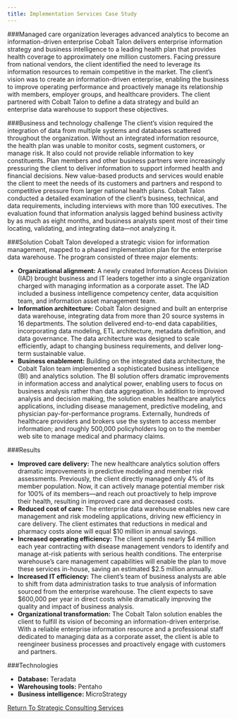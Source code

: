 ```yaml
---
title: Implementation Services Case Study
---
```


###Managed care organization leverages advanced analytics to become an information-driven enterprise
Cobalt Talon delivers enterprise information strategy and business intelligence to a leading health plan that provides health coverage to approximately one million customers. Facing pressure from national vendors, the client identified the need to leverage its information resources to remain competitive in the market. The client’s vision was to create an information-driven enterprise, enabling the business to improve operating performance and proactively manage its relationship with members, employer groups, and healthcare providers. The client partnered with Cobalt Talon to define a data strategy and build an enterprise data warehouse to support these objectives.

###Business and technology challenge
The client’s vision required the integration of data from multiple systems and databases scattered throughout the organization. Without an integrated information resource, the health plan was unable to monitor costs, segment customers, or manage risk. It also could not provide reliable information to key constituents. Plan members and other business partners were increasingly pressuring the client to deliver information to support informed health and financial decisions. New value-based products and services would enable the client to meet the needs of its customers and partners and respond to competitive pressure from larger national health plans.
Cobalt Talon conducted a detailed examination of the client’s business, technical, and data requirements, including interviews with more than 100 executives. The evaluation found that information analysis lagged behind business activity by as much as eight months, and business analysts spent most of their time locating, validating, and integrating data—not analyzing it.

###Solution
Cobalt Talon developed a strategic vision for information management, mapped to a phased implementation plan for the enterprise data warehouse. The program consisted of three major elements:
* **Organizational alignment:** A newly created Information Access Division (IAD) brought business and IT leaders together into a single organization charged with managing information as a corporate asset. The IAD included a business intelligence competency center, data acquisition team, and information asset management team.
* **Information architecture:** Cobalt Talon designed and built an enterprise data warehouse, integrating data from more than 20 source systems in 16 departments. The solution delivered end-to-end data capabilities, incorporating data modeling, ETL architecture, metadata definition, and data governance. The data architecture was designed to scale efficiently, adapt to changing business requirements, and deliver long-term sustainable value.
* **Business enablement:** Building on the integrated data architecture, the Cobalt Talon team implemented a sophisticated business intelligence (BI) and analytics solution. The BI solution offers dramatic improvements in information access and analytical power, enabling users to focus on business analysis rather than data aggregation. In addition to improved analysis and decision making, the solution enables healthcare analytics applications, including disease management, predictive modeling, and physician pay-for-performance programs. Externally, hundreds of healthcare
providers and brokers use the system to access member information; and roughly 500,000 policyholders log on to the member web site to manage medical and pharmacy claims.

###Results
* **Improved care delivery:** The new healthcare analytics solution offers dramatic improvements in predictive modeling and member risk assessments. Previously, the client directly managed only 4% of its member population. Now, it can actively manage potential member risk for 100% of its members—and reach out proactively to help improve their health, resulting in improved care and decreased costs.
* **Reduced cost of care:** The enterprise data warehouse enables new care management and risk modeling applications, driving new efficiency in care delivery. The client estimates that reductions in medical and pharmacy costs alone will equal $10 million in annual savings.
* **Increased operating efficiency:** The client spends nearly $4 million each year contracting with disease management vendors to identify and manage at-risk patients with serious health conditions. The enterprise warehouse’s care management capabilities will enable the plan to move these services in-house, saving an estimated $2.5 million annually.
* **Increased IT efficiency:** The client’s team of business analysts are able to shift from data administration tasks to true analysis of information sourced from the enterprise warehouse. The client expects to save $600,000 per year in direct costs while dramatically improving the quality and impact of business analysis.
* **Organizational transformation:** The Cobalt Talon solution enables the client to fulfill its vision of becoming an information-driven enterprise. With a reliable enterprise information resource and a professional staff dedicated to managing data as a corporate asset, the client is able to reengineer business processes and proactively engage with customers and partners.

###Technologies
* **Database:** Teradata
* **Warehousing tools:** Pentaho
* **Business intelligence:** MicroStrategy

<a href="" class="back_one">Return To Strategic Consulting Services</a>
